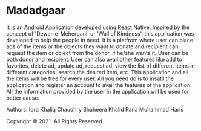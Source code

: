 # Madadgaar

It is an Android Application developed using React Native. Inspired by the concept of 'Dewar-e-Meherbani' or 'Wall of Kindness',
this application was developed to help the people in need. It is a platfrom where user can place ads of the items or the objects they want to donate and recipient can 
request the item or object from the donor, if he/she wants it. User can be both donor and recipient. User can also avail other features like add to favorites, delete ad, update ad,
request ad, view the list of different items in different categories, search the desired item, etc. 
This application and all the items will be free for every user. All you need do is to insatll the application and register an account to avail the features of the application.
All the information provided by the user in the application will be used for better cause.


Authors:
Iqra Khaliq Chaudhry
Shaheera Khalid
Rana Muhammad Haris

Copyright © 2021. All Rights Reserved.
